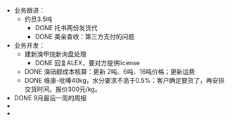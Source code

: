 - 业务跟进：
	- 约旦3.5吨
		- DONE 托书两份发货代
		- DONE 美金查收：第三方支付的问题
- 业务开发：
	- 建新溴甲烷新询盘处理
		- DONE 回复ALEX，要对方提供license
	- DONE 溴硝醇成本核算：更新 2吨、6吨、16吨价格；更新运费
	- DONE 维康-吡嗪40kg，水分要求不高于0.5%：客户确定要货了，再安排交货时间。报价300元/kg。
- DONE 9月最后一周的周报
-
-